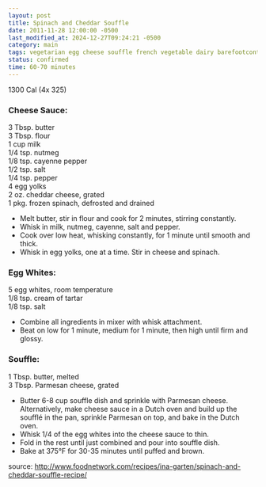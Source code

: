 ```yaml
---
layout: post
title: Spinach and Cheddar Souffle
date: 2011-11-28 12:00:00 -0500
last_modified_at: 2024-12-27T09:24:21 -0500
category: main
tags: vegetarian egg cheese souffle french vegetable dairy barefootcontessa favorite
status: confirmed
time: 60-70 minutes
---
```

1300 Cal (4x 325)

### Cheese Sauce:

3 Tbsp. butter  
3 Tbsp. flour  
1 cup milk  
1/4 tsp. nutmeg  
1/8 tsp. cayenne pepper  
1/2 tsp. salt  
1/4 tsp. pepper  
4 egg yolks  
2 oz. cheddar cheese, grated  
1 pkg. frozen spinach, defrosted and drained  

* Melt butter, stir in flour and cook for 2 minutes, stirring constantly.
* Whisk in milk, nutmeg, cayenne, salt and pepper.
* Cook over low heat, whisking constantly, for 1 minute until smooth and thick.
* Whisk in egg yolks, one at a time.  Stir in cheese and spinach.

### Egg Whites:

5 egg whites, room temperature  
1/8 tsp. cream of tartar  
1/8 tsp. salt  

* Combine all ingredients in mixer with whisk attachment.
* Beat on low for 1 minute, medium for 1 minute, then high until firm and glossy.

### Souffle:

1 Tbsp. butter, melted  
3 Tbsp. Parmesan cheese, grated  

* Butter 6-8 cup souffle dish and sprinkle with Parmesan cheese. Alternatively,
  make cheese sauce in a Dutch oven and build up the soufflé in the pan, sprinkle
  Parmesan on top, and bake in the Dutch oven.
* Whisk 1/4 of the egg whites into the cheese sauce to thin.
* Fold in the rest until just combined and pour into souffle dish.
* Bake at 375°F for 30-35 minutes until puffed and brown.

source: <http://www.foodnetwork.com/recipes/ina-garten/spinach-and-cheddar-souffle-recipe/>
